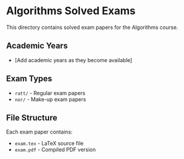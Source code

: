 # Algorithms Solved Exams

This directory contains solved exam papers for the Algorithms course.

## Academic Years

- [Add academic years as they become available]

## Exam Types

- `ratt/` - Regular exam papers
- `nor/` - Make-up exam papers

## File Structure

Each exam paper contains:
- `exam.tex` - LaTeX source file
- `exam.pdf` - Compiled PDF version
